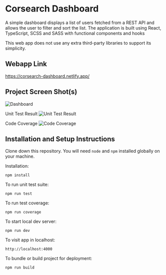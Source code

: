 # Corsearch Dashboard

A simple dashboard displays a list of users fetched from a REST API and allows the user to filter and sort the list. The application is built using React, TypeScript, SCSS and SASS with functional components and hooks

This web app does not use any extra third-party libraries to support its simplicity.

## Webapp Link

https://corsearch-dashboard.netlify.app/

## Project Screen Shot(s)

![Dashboard](https://i.postimg.cc/nhkmymQK/dashboard.png)

Unit Test Result
![Unit Test Result](https://i.postimg.cc/g0tZJPsn/unit-tests.png)

Code Coverage
![Code Coverage](https://i.postimg.cc/d1zZ2mzF/code-coverage.png)

## Installation and Setup Instructions

Clone down this repository. You will need `node` and `npm` installed globally on your machine.

Installation:

`npm install`

To run unit test suite:

`npm run test`

To run test coverage:

`npm run coverage`

To start local dev server:

`npm run dev`

To visit app in localhost:

`http://localhost:4000`

To bundle or build project for deployment:

`npm run build`
